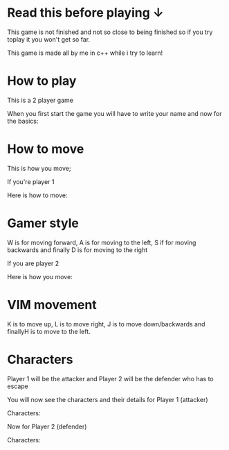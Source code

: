 # Read this before playing ↓

This game is not finished and not so close to being finished so if you try toplay it you won't get so far.

This game is made all by me in c++ while i try to learn!

# How to play

This is a 2 player game 

When you first start the game you will have to write your name and now for the basics:

# How to move

This is how you move;

If you're player 1 

Here is how to move:

# Gamer style

W is for moving forward, A is for moving to the left, S if for moving backwards and finally D is for moving to the right

If you are player 2

Here is how you move:

# VIM movement

K is to move up, L is to move right, J is to move down/backwards and finallyH is to move to the left.
# Characters

Player 1 will be the attacker and Player 2 will be the defender who has to escape

You will now see the characters and their details for Player 1 (attacker)

Characters: 

Now for Player 2 (defender)

Characters:
